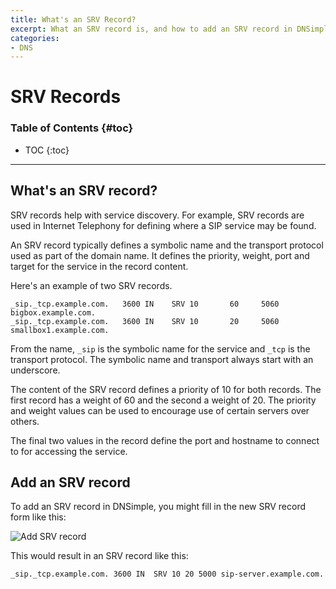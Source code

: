 ```yaml
---
title: What's an SRV Record?
excerpt: What an SRV record is, and how to add an SRV record in DNSimple.
categories:
- DNS
---
```


# SRV Records

### Table of Contents {#toc}

* TOC
{:toc}

---

## What's an SRV record?

SRV records help with service discovery. For example, SRV records are used in Internet Telephony for defining where a SIP service may be found.

An SRV record typically defines a symbolic name and the transport protocol used as part of the domain name. It defines the priority, weight, port and target for the service in the record content.

Here's an example of two SRV records.

    _sip._tcp.example.com.   3600 IN    SRV 10       60     5060 bigbox.example.com.
    _sip._tcp.example.com.   3600 IN    SRV 10       20     5060 smallbox1.example.com.

From the name, `_sip` is the symbolic name for the service and `_tcp` is the transport protocol. The symbolic name and transport always start with an underscore.

The content of the SRV record defines a priority of 10 for both records. The first record has a weight of 60 and the second a weight of 20. The priority and weight values can be used to encourage use of certain servers over others.

The final two values in the record define the port and hostname to connect to for accessing the service.


## Add an SRV record

To add an SRV record in DNSimple, you might fill in the new SRV record form like this:

![Add SRV record](/files/srv-record.png)

This would result in an SRV record like this:

    _sip._tcp.example.com. 3600	IN	SRV	10 20 5000 sip-server.example.com.
